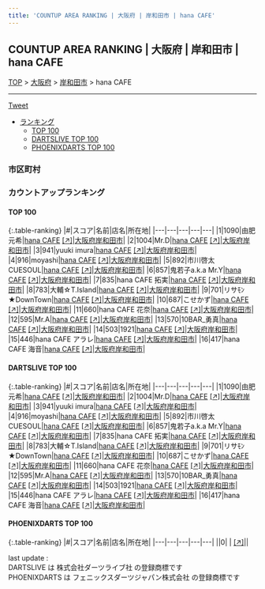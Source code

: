 ```yaml
---
title: 'COUNTUP AREA RANKING | 大阪府 | 岸和田市 | hana CAFE'
---
```

## COUNTUP AREA RANKING | 大阪府 | 岸和田市 | hana CAFE

[TOP](/darts/rank/) > [大阪府](/darts/rank/大阪府/) > [岸和田市](/darts/rank/大阪府/岸和田市/) > hana CAFE

___

<a href="https://twitter.com/share?ref_src=twsrc%5Etfw" data-text="COUNTUP AREA RANKING | 大阪府岸和田市hana CAFE" class="twitter-share-button" data-hashtags="DARTSLIVE,PHOENIXDARTS,darts,ダーツ" data-show-count="false">Tweet</a>

* [ランキング](#カウントアップランキング)
    * [TOP 100](#top-100)
    * [DARTSLIVE TOP 100](#dartslive-top-100)
    * [PHOENIXDARTS TOP 100](#phoenixdarts-top-100)

### 市区町村

<ul>

</ul>

### カウントアップランキング

#### TOP 100



{:.table-ranking}
|#|スコア|名前|店名|所在地|
|---|---|---|---|---|
|1|1090|<span class="rank-name-dl">由肥　元希</span>|<a href="/darts/rank/shops/6e887080d35aa2765f9f3321c1147265.html">hana CAFE</a> <a href="https://search.dartslive.com/jp/shop/6e887080d35aa2765f9f3321c1147265">[↗]</a>|<a href="/darts/rank/大阪府/岸和田市">大阪府岸和田市</a>|
|2|1004|<span class="rank-name-dl">Mr.D</span>|<a href="/darts/rank/shops/6e887080d35aa2765f9f3321c1147265.html">hana CAFE</a> <a href="https://search.dartslive.com/jp/shop/6e887080d35aa2765f9f3321c1147265">[↗]</a>|<a href="/darts/rank/大阪府/岸和田市">大阪府岸和田市</a>|
|3|941|<span class="rank-name-dl">yuuki imura</span>|<a href="/darts/rank/shops/6e887080d35aa2765f9f3321c1147265.html">hana CAFE</a> <a href="https://search.dartslive.com/jp/shop/6e887080d35aa2765f9f3321c1147265">[↗]</a>|<a href="/darts/rank/大阪府/岸和田市">大阪府岸和田市</a>|
|4|916|<span class="rank-name-dl">moyashi</span>|<a href="/darts/rank/shops/6e887080d35aa2765f9f3321c1147265.html">hana CAFE</a> <a href="https://search.dartslive.com/jp/shop/6e887080d35aa2765f9f3321c1147265">[↗]</a>|<a href="/darts/rank/大阪府/岸和田市">大阪府岸和田市</a>|
|5|892|<span class="rank-name-dl">市川啓太CUESOUL</span>|<a href="/darts/rank/shops/6e887080d35aa2765f9f3321c1147265.html">hana CAFE</a> <a href="https://search.dartslive.com/jp/shop/6e887080d35aa2765f9f3321c1147265">[↗]</a>|<a href="/darts/rank/大阪府/岸和田市">大阪府岸和田市</a>|
|6|857|<span class="rank-name-dl">鬼若子a.k.a Mr.Y</span>|<a href="/darts/rank/shops/6e887080d35aa2765f9f3321c1147265.html">hana CAFE</a> <a href="https://search.dartslive.com/jp/shop/6e887080d35aa2765f9f3321c1147265">[↗]</a>|<a href="/darts/rank/大阪府/岸和田市">大阪府岸和田市</a>|
|7|835|<span class="rank-name-dl">hana CAFE 拓実</span>|<a href="/darts/rank/shops/6e887080d35aa2765f9f3321c1147265.html">hana CAFE</a> <a href="https://search.dartslive.com/jp/shop/6e887080d35aa2765f9f3321c1147265">[↗]</a>|<a href="/darts/rank/大阪府/岸和田市">大阪府岸和田市</a>|
|8|783|<span class="rank-name-dl">大輔☆T.Island</span>|<a href="/darts/rank/shops/6e887080d35aa2765f9f3321c1147265.html">hana CAFE</a> <a href="https://search.dartslive.com/jp/shop/6e887080d35aa2765f9f3321c1147265">[↗]</a>|<a href="/darts/rank/大阪府/岸和田市">大阪府岸和田市</a>|
|9|701|<span class="rank-name-dl">リサﾓﾝ★DownTown</span>|<a href="/darts/rank/shops/6e887080d35aa2765f9f3321c1147265.html">hana CAFE</a> <a href="https://search.dartslive.com/jp/shop/6e887080d35aa2765f9f3321c1147265">[↗]</a>|<a href="/darts/rank/大阪府/岸和田市">大阪府岸和田市</a>|
|10|687|<span class="rank-name-dl">こせかず</span>|<a href="/darts/rank/shops/6e887080d35aa2765f9f3321c1147265.html">hana CAFE</a> <a href="https://search.dartslive.com/jp/shop/6e887080d35aa2765f9f3321c1147265">[↗]</a>|<a href="/darts/rank/大阪府/岸和田市">大阪府岸和田市</a>|
|11|660|<span class="rank-name-dl">hana CAFE 花奈</span>|<a href="/darts/rank/shops/6e887080d35aa2765f9f3321c1147265.html">hana CAFE</a> <a href="https://search.dartslive.com/jp/shop/6e887080d35aa2765f9f3321c1147265">[↗]</a>|<a href="/darts/rank/大阪府/岸和田市">大阪府岸和田市</a>|
|12|595|<span class="rank-name-dl">Mr.A</span>|<a href="/darts/rank/shops/6e887080d35aa2765f9f3321c1147265.html">hana CAFE</a> <a href="https://search.dartslive.com/jp/shop/6e887080d35aa2765f9f3321c1147265">[↗]</a>|<a href="/darts/rank/大阪府/岸和田市">大阪府岸和田市</a>|
|13|570|<span class="rank-name-dl">10BAR_勇真</span>|<a href="/darts/rank/shops/6e887080d35aa2765f9f3321c1147265.html">hana CAFE</a> <a href="https://search.dartslive.com/jp/shop/6e887080d35aa2765f9f3321c1147265">[↗]</a>|<a href="/darts/rank/大阪府/岸和田市">大阪府岸和田市</a>|
|14|503|<span class="rank-name-dl">1921</span>|<a href="/darts/rank/shops/6e887080d35aa2765f9f3321c1147265.html">hana CAFE</a> <a href="https://search.dartslive.com/jp/shop/6e887080d35aa2765f9f3321c1147265">[↗]</a>|<a href="/darts/rank/大阪府/岸和田市">大阪府岸和田市</a>|
|15|446|<span class="rank-name-dl">hana CAFE アラレ</span>|<a href="/darts/rank/shops/6e887080d35aa2765f9f3321c1147265.html">hana CAFE</a> <a href="https://search.dartslive.com/jp/shop/6e887080d35aa2765f9f3321c1147265">[↗]</a>|<a href="/darts/rank/大阪府/岸和田市">大阪府岸和田市</a>|
|16|417|<span class="rank-name-dl">hana CAFE 海音</span>|<a href="/darts/rank/shops/6e887080d35aa2765f9f3321c1147265.html">hana CAFE</a> <a href="https://search.dartslive.com/jp/shop/6e887080d35aa2765f9f3321c1147265">[↗]</a>|<a href="/darts/rank/大阪府/岸和田市">大阪府岸和田市</a>|


#### DARTSLIVE TOP 100



{:.table-ranking}
|#|スコア|名前|店名|所在地|
|---|---|---|---|---|
|1|1090|<span class="rank-name-dl">由肥　元希</span>|<a href="/darts/rank/shops/6e887080d35aa2765f9f3321c1147265.html">hana CAFE</a> <a href="https://search.dartslive.com/jp/shop/6e887080d35aa2765f9f3321c1147265">[↗]</a>|<a href="/darts/rank/大阪府/岸和田市">大阪府岸和田市</a>|
|2|1004|<span class="rank-name-dl">Mr.D</span>|<a href="/darts/rank/shops/6e887080d35aa2765f9f3321c1147265.html">hana CAFE</a> <a href="https://search.dartslive.com/jp/shop/6e887080d35aa2765f9f3321c1147265">[↗]</a>|<a href="/darts/rank/大阪府/岸和田市">大阪府岸和田市</a>|
|3|941|<span class="rank-name-dl">yuuki imura</span>|<a href="/darts/rank/shops/6e887080d35aa2765f9f3321c1147265.html">hana CAFE</a> <a href="https://search.dartslive.com/jp/shop/6e887080d35aa2765f9f3321c1147265">[↗]</a>|<a href="/darts/rank/大阪府/岸和田市">大阪府岸和田市</a>|
|4|916|<span class="rank-name-dl">moyashi</span>|<a href="/darts/rank/shops/6e887080d35aa2765f9f3321c1147265.html">hana CAFE</a> <a href="https://search.dartslive.com/jp/shop/6e887080d35aa2765f9f3321c1147265">[↗]</a>|<a href="/darts/rank/大阪府/岸和田市">大阪府岸和田市</a>|
|5|892|<span class="rank-name-dl">市川啓太CUESOUL</span>|<a href="/darts/rank/shops/6e887080d35aa2765f9f3321c1147265.html">hana CAFE</a> <a href="https://search.dartslive.com/jp/shop/6e887080d35aa2765f9f3321c1147265">[↗]</a>|<a href="/darts/rank/大阪府/岸和田市">大阪府岸和田市</a>|
|6|857|<span class="rank-name-dl">鬼若子a.k.a Mr.Y</span>|<a href="/darts/rank/shops/6e887080d35aa2765f9f3321c1147265.html">hana CAFE</a> <a href="https://search.dartslive.com/jp/shop/6e887080d35aa2765f9f3321c1147265">[↗]</a>|<a href="/darts/rank/大阪府/岸和田市">大阪府岸和田市</a>|
|7|835|<span class="rank-name-dl">hana CAFE 拓実</span>|<a href="/darts/rank/shops/6e887080d35aa2765f9f3321c1147265.html">hana CAFE</a> <a href="https://search.dartslive.com/jp/shop/6e887080d35aa2765f9f3321c1147265">[↗]</a>|<a href="/darts/rank/大阪府/岸和田市">大阪府岸和田市</a>|
|8|783|<span class="rank-name-dl">大輔☆T.Island</span>|<a href="/darts/rank/shops/6e887080d35aa2765f9f3321c1147265.html">hana CAFE</a> <a href="https://search.dartslive.com/jp/shop/6e887080d35aa2765f9f3321c1147265">[↗]</a>|<a href="/darts/rank/大阪府/岸和田市">大阪府岸和田市</a>|
|9|701|<span class="rank-name-dl">リサﾓﾝ★DownTown</span>|<a href="/darts/rank/shops/6e887080d35aa2765f9f3321c1147265.html">hana CAFE</a> <a href="https://search.dartslive.com/jp/shop/6e887080d35aa2765f9f3321c1147265">[↗]</a>|<a href="/darts/rank/大阪府/岸和田市">大阪府岸和田市</a>|
|10|687|<span class="rank-name-dl">こせかず</span>|<a href="/darts/rank/shops/6e887080d35aa2765f9f3321c1147265.html">hana CAFE</a> <a href="https://search.dartslive.com/jp/shop/6e887080d35aa2765f9f3321c1147265">[↗]</a>|<a href="/darts/rank/大阪府/岸和田市">大阪府岸和田市</a>|
|11|660|<span class="rank-name-dl">hana CAFE 花奈</span>|<a href="/darts/rank/shops/6e887080d35aa2765f9f3321c1147265.html">hana CAFE</a> <a href="https://search.dartslive.com/jp/shop/6e887080d35aa2765f9f3321c1147265">[↗]</a>|<a href="/darts/rank/大阪府/岸和田市">大阪府岸和田市</a>|
|12|595|<span class="rank-name-dl">Mr.A</span>|<a href="/darts/rank/shops/6e887080d35aa2765f9f3321c1147265.html">hana CAFE</a> <a href="https://search.dartslive.com/jp/shop/6e887080d35aa2765f9f3321c1147265">[↗]</a>|<a href="/darts/rank/大阪府/岸和田市">大阪府岸和田市</a>|
|13|570|<span class="rank-name-dl">10BAR_勇真</span>|<a href="/darts/rank/shops/6e887080d35aa2765f9f3321c1147265.html">hana CAFE</a> <a href="https://search.dartslive.com/jp/shop/6e887080d35aa2765f9f3321c1147265">[↗]</a>|<a href="/darts/rank/大阪府/岸和田市">大阪府岸和田市</a>|
|14|503|<span class="rank-name-dl">1921</span>|<a href="/darts/rank/shops/6e887080d35aa2765f9f3321c1147265.html">hana CAFE</a> <a href="https://search.dartslive.com/jp/shop/6e887080d35aa2765f9f3321c1147265">[↗]</a>|<a href="/darts/rank/大阪府/岸和田市">大阪府岸和田市</a>|
|15|446|<span class="rank-name-dl">hana CAFE アラレ</span>|<a href="/darts/rank/shops/6e887080d35aa2765f9f3321c1147265.html">hana CAFE</a> <a href="https://search.dartslive.com/jp/shop/6e887080d35aa2765f9f3321c1147265">[↗]</a>|<a href="/darts/rank/大阪府/岸和田市">大阪府岸和田市</a>|
|16|417|<span class="rank-name-dl">hana CAFE 海音</span>|<a href="/darts/rank/shops/6e887080d35aa2765f9f3321c1147265.html">hana CAFE</a> <a href="https://search.dartslive.com/jp/shop/6e887080d35aa2765f9f3321c1147265">[↗]</a>|<a href="/darts/rank/大阪府/岸和田市">大阪府岸和田市</a>|


#### PHOENIXDARTS TOP 100



{:.table-ranking}
|#|スコア|名前|店名|所在地|
|---|---|---|---|---|
||0|<span class="rank-name-dl"> </span>|<a href="/darts/rank/shops/.html"></a> <a href="">[↗]</a>|<a href="/darts/rank//"></a>|


<div class="footer border-top border-gray-light mt-5 pt-3 text-right text-gray">
    last update : <span style="font-weight: italic" id="foot_last_modified"></span><br />
    DARTSLIVE は 株式会社ダーツライブ社 の登録商標です<br />
    PHOENIXDARTS は フェニックスダーツジャパン株式会社 の登録商標です<br />
</div>

<script src="https://cdnjs.cloudflare.com/ajax/libs/jquery.tablesorter/2.31.3/js/jquery.tablesorter.min.js" integrity="sha512-qzgd5cYSZcosqpzpn7zF2ZId8f/8CHmFKZ8j7mU4OUXTNRd5g+ZHBPsgKEwoqxCtdQvExE5LprwwPAgoicguNg==" crossorigin="anonymous" referrerpolicy="no-referrer"></script>
<link rel="stylesheet" href="https://cdnjs.cloudflare.com/ajax/libs/jquery.tablesorter/2.31.3/css/theme.default.min.css" integrity="sha512-wghhOJkjQX0Lh3NSWvNKeZ0ZpNn+SPVXX1Qyc9OCaogADktxrBiBdKGDoqVUOyhStvMBmJQ8ZdMHiR3wuEq8+w==" crossorigin="anonymous" referrerpolicy="no-referrer" />
<script>
$(function() {
    $(".table-ranking").tablesorter({sortList:[[0, 0]]});
    $("#foot_last_modified").text(formatDate(new Date(document.lastModified), 'yyyy-MM-dd HH:mm:ss'));
});
</script>

<script async src="https://platform.twitter.com/widgets.js" charset="utf-8"></script>